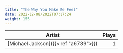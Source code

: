 ```yaml
---
title: "The Way You Make Me Feel"
date: 2022-12-08/2022T07:17:24
weight: 155
---
```




 Artist | Plays 
----- | -----:
[Michael Jackson]({{< ref "a6739">}}) | 1
